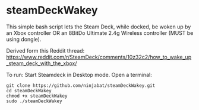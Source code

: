 # steamDeckWakey
This simple bash script lets the Steam Deck, while docked, be woken up by an Xbox controller OR an 8BitDo Ultimate 2.4g Wireless controller (MUST be using dongle).

Derived form this Reddit thread: https://www.reddit.com/r/SteamDeck/comments/10z32c2/how_to_wake_up_steam_deck_with_the_xbox/

To run:
Start Steamdeck in Desktop mode.  Open a terminal:
```
git clone https://github.com/ninjabat/steamDeckWakey.git
cd steamDeckWakey
chmod +x steamDeckWakey
sudo ./steamDeckWakey
```
